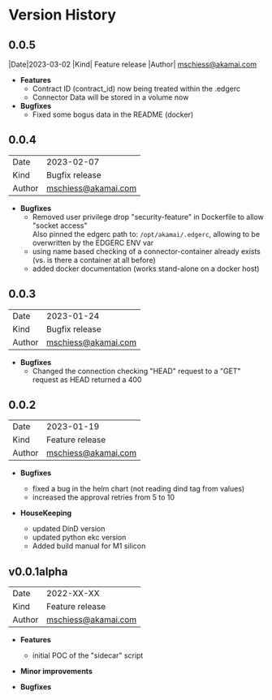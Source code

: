 # Version History
## 0.0.5
|Date|2023-03-02
|Kind| Feature release
|Author| mschiess@akamai.com
- **Features**
  - Contract ID  (contract_id) now being treated within the .edgerc
  - Connector Data will be stored in a volume now
- **Bugfixes**
  - Fixed some bogus data in the README (docker)

## 0.0.4
|||
|---|---|
|Date|2023-02-07
|Kind| Bugfix release
|Author| mschiess@akamai.com
- **Bugfixes**
  - Removed user privilege drop "security-feature" in Dockerfile to allow "socket access"  
    Also pinned the edgerc path to: `/opt/akamai/.edgerc`, allowing to be overwritten by the EDGERC ENV var
  - using name based checking of a connector-container already exists (vs. is there a container at all before) 
  - added docker documentation (works stand-alone on a docker host)

## 0.0.3
|||
|---|---|
|Date|2023-01-24
|Kind| Bugfix release
|Author| mschiess@akamai.com
- **Bugfixes**
  - Changed the connection checking "HEAD" request to a "GET" request as HEAD returned a 400

## 0.0.2
|||
|---|---|
|Date|2023-01-19
|Kind| Feature release
|Author| mschiess@akamai.com
- **Bugfixes**
  - fixed a bug in the helm chart (not reading dind tag from values)
  - increased the approval retries from 5 to 10

- **HouseKeeping**
  - updated DinD version
  - updated python ekc version
  - Added build manual for M1 silicon

## v0.0.1alpha
|||
|---|---|
|Date|2022-XX-XX
|Kind| Feature release
|Author| mschiess@akamai.com
- **Features**
  - initial POC of the "sidecar" script
  
- **Minor improvements**

- **Bugfixes**